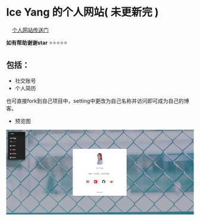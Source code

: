 # Ice Yang 的个人网站( 未更新完 )
    
<a href="https://ybx13579.github.io/IceYang.github.io/ "  target="_blank" >个人网站传送门</a> 


**如有帮助谢谢star**   :star::star::star::star::star:

## 包括：
- 社交账号
- 个人简历


也可直接fork到自己项目中，setting中更改为自己名称并访问即可成为自己的博客。 

- 预览图 
<img src="show/1.jpg"/> 
